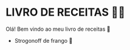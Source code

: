 # LIVRO DE RECEITAS :man_cook:

Olá! Bem vindo ao meu livro de receitas :wave:

  

- Strogonoff de frango :chicken: